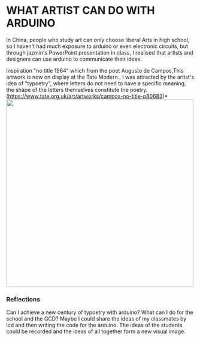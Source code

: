 # WHAT ARTIST CAN DO WITH ARDUINO
In China, people who study art can only choose liberal Arts in high school, so I haven't had much exposure to arduino or even electronic circuits, but through jazmin's PowerPoint presentation in class, I realised that artists and designers can use arduino to communicate their ideas.


Inspiration
  "no title 1964" which from the poet Augusto de Campos,This artwork is now on display at the Tate Modern., I was attracted by the artist's idea of "typoetry", where letters do not need to have a specific meaning, the shape of the letters themselves constitute the poetry.(https://www.tate.org.uk/art/artworks/campos-no-title-p80683)*
<img src="https://user-images.githubusercontent.com/94130084/141469368-0a98c357-150c-4848-8573-35659df45bea.png" width="500px">
### Reflections
Can I achieve a new century of typoetry with arduino? What can I do for the school and the GCD?
Maybe I could share the ideas of my classmates by lcd and then writing the code for the arduino. The ideas of the students could be recorded and the ideas of all together form a new visual image.
